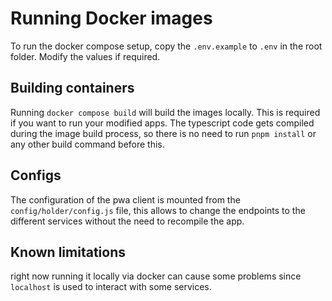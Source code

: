 # Running Docker images
To run the docker compose setup, copy the `.env.example` to `.env` in the root folder. Modify the values if required.

## Building containers
Running `docker compose build` will build the images locally. This is required if you want to run your modified apps. The typescript code gets compiled during the image build process, so there is no need to run `pnpm install` or any other build command before this.

## Configs
The configuration of the pwa client is mounted from the `config/holder/config.js` file, this allows to change the endpoints to the different services without the need to recompile the app.

## Known limitations
right now running it locally via docker can cause some problems since `localhost` is used to interact with some services.
